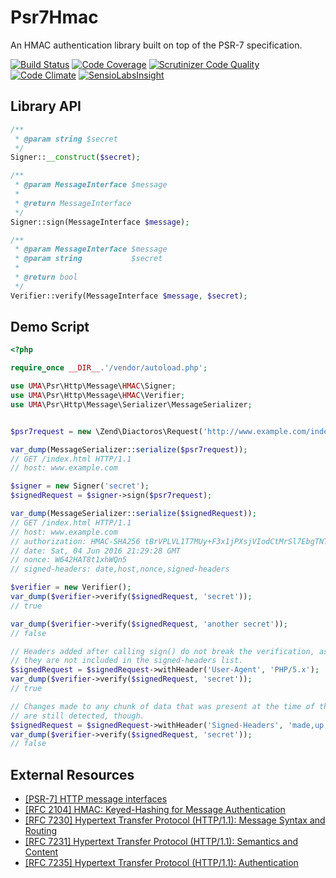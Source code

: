 # Psr7Hmac

An HMAC authentication library built on top of the PSR-7 specification.

[![Build Status](https://travis-ci.org/1ma/Psr7Hmac.svg?branch=master)](https://travis-ci.org/1ma/Psr7Hmac) [![Code Coverage](https://scrutinizer-ci.com/g/1ma/Psr7Hmac/badges/coverage.png?b=master)](https://scrutinizer-ci.com/g/1ma/Psr7Hmac/?branch=master) [![Scrutinizer Code Quality](https://scrutinizer-ci.com/g/1ma/Psr7Hmac/badges/quality-score.png?b=master)](https://scrutinizer-ci.com/g/1ma/Psr7Hmac/?branch=master) [![Code Climate](https://codeclimate.com/github/1ma/Psr7Hmac/badges/gpa.svg)](https://codeclimate.com/github/1ma/Psr7Hmac) [![SensioLabsInsight](https://insight.sensiolabs.com/projects/8c7c772a-5819-426d-bef9-eb9f2b4a3102/mini.png)](https://insight.sensiolabs.com/projects/8c7c772a-5819-426d-bef9-eb9f2b4a3102)


## Library API

```php
/**
 * @param string $secret
 */
Signer::__construct($secret);

/**
 * @param MessageInterface $message
 *
 * @return MessageInterface
 */
Signer::sign(MessageInterface $message);

/**
 * @param MessageInterface $message
 * @param string           $secret
 *
 * @return bool
 */
Verifier::verify(MessageInterface $message, $secret);
```


## Demo Script

```php
<?php

require_once __DIR__.'/vendor/autoload.php';

use UMA\Psr\Http\Message\HMAC\Signer;
use UMA\Psr\Http\Message\HMAC\Verifier;
use UMA\Psr\Http\Message\Serializer\MessageSerializer;


$psr7request = new \Zend\Diactoros\Request('http://www.example.com/index.html', 'GET');

var_dump(MessageSerializer::serialize($psr7request));
// GET /index.html HTTP/1.1
// host: www.example.com

$signer = new Signer('secret');
$signedRequest = $signer->sign($psr7request);

var_dump(MessageSerializer::serialize($signedRequest));
// GET /index.html HTTP/1.1
// host: www.example.com
// authorization: HMAC-SHA256 tBrVPLVL1T7MUy+F3x1jPXsjVIodCtMrSl7EbgTNTGk=
// date: Sat, 04 Jun 2016 21:29:28 GMT
// nonce: W642HAT8t1xhWQn5
// signed-headers: date,host,nonce,signed-headers

$verifier = new Verifier();
var_dump($verifier->verify($signedRequest, 'secret'));
// true

var_dump($verifier->verify($signedRequest, 'another secret'));
// false

// Headers added after calling sign() do not break the verification, as
// they are not included in the signed-headers list.
$signedRequest = $signedRequest->withHeader('User-Agent', 'PHP/5.x');
var_dump($verifier->verify($signedRequest, 'secret'));
// true

// Changes made to any chunk of data that was present at the time of the signature
// are still detected, though.
$signedRequest = $signedRequest->withHeader('Signed-Headers', 'made,up,list');
var_dump($verifier->verify($signedRequest, 'secret'));
// false
```


## External Resources

* [[PSR-7] HTTP message interfaces](http://www.php-fig.org/psr/psr-7/)
* [[RFC 2104] HMAC: Keyed-Hashing for Message Authentication](http://tools.ietf.org/html/rfc2104)
* [[RFC 7230] Hypertext Transfer Protocol (HTTP/1.1): Message Syntax and Routing](http://tools.ietf.org/html/rfc7230)
* [[RFC 7231] Hypertext Transfer Protocol (HTTP/1.1): Semantics and Content](http://tools.ietf.org/html/rfc7231)
* [[RFC 7235] Hypertext Transfer Protocol (HTTP/1.1): Authentication](http://tools.ietf.org/html/rfc7235)

